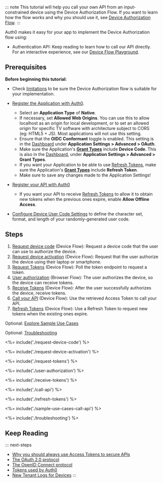 ::: note
This tutorial will help you call your own API from an input-constrained device using the Device Authorization Flow. If you want to learn how the flow works and why you should use it, see [Device Authorization Flow](/flows/concepts/device-auth).
:::

Auth0 makes it easy for your app to implement the Device Authorization flow using:

* Authentication API: Keep reading to learn how to call our API directly. For an interactive experience, see our [Device Flow Playground](https://auth0.github.io/device-flow-playground/).

## Prerequisites

**Before beginning this tutorial:**

* Check [limitations](#limitations) to be sure the Device Authorization flow is suitable for your implementation.

* [Register the Application with Auth0](/dashboard/guides/applications/register-app-native). 
  * Select an **Application Type** of **Native**.
  * If necessary, set **Allowed Web Origins**. You can use this to allow localhost as an origin for local development, or to set an allowed origin for specific TV software with architecture subject to CORS (eg: HTML5 + JS). Most applications will not use this setting.
  * Ensure that the **OIDC Conformant** toggle is enabled. This setting is in the [Dashboard](${manage_url}) under **Application Settings > Advanced > OAuth**.
  * Make sure the Application's **[Grant Types](/dashboard/guides/applications/update-grant-types)** include **Device Code**. This is also in the [Dashboard](${manage_url}), under **Application Settings > Advanced > Grant Types**.
  * If you want your Application to be able to use [Refresh Tokens](/tokens/refresh-token), make sure the Application's **[Grant Types](/dashboard/guides/applications/update-grant-types)** include **Refresh Token**.
  * Make sure to save any changes made to the Application Settings!

* [Register your API with Auth0](/architecture-scenarios/mobile-api/part-2#create-the-api)
  * If you want your API to receive [Refresh Tokens](/tokens/refresh-token) to allow it to obtain new tokens when the previous ones expire, enable **Allow Offline Access**.

* [Configure Device User Code Settings](/dashboard/guides/tenants/configure-device-user-code-settings) to define the character set, format, and length of your randomly-generated user code.

## Steps

1. [Request device code](#request-device-code) (Device Flow): Request a device code that the user can use to authorize the device.
2. [Request device activation](#request-device-activation) (Device Flow): Request that the user authorize the device using their laptop or smartphone.
3. [Request Tokens](#request-tokens) (Device Flow): Poll the token endpoint to request a token.
4. [User authorization](#user-authorization) (Browser Flow): The user authorizes the device, so the device can receive tokens.
5. [Receive Tokens](#receive-tokens) (Device Flow): After the user successfully authorizes the device, receive tokens.
6. [Call your API](#call-your-api) (Device Flow): Use the retrieved Access Token to call your API.
7. [Refresh Tokens](#refresh-tokens) (Device Flow): Use a Refresh Token to request new tokens when the existing ones expire.

Optional: [Explore Sample Use Cases](#sample-use-cases)

Optional: [Troubleshooting](#troubleshooting)

<%= include('./request-device-code') %>

<%= include('./request-device-activation') %>

<%= include('./request-tokens') %>

<%= include('./user-authorization') %>

<%= include('./receive-tokens') %>

<%= include('./call-api') %>

<%= include('./refresh-tokens') %>

<%= include('./sample-use-cases-call-api') %>

<%= include('./troubleshooting') %>

## Keep Reading

::: next-steps
- [Why you should always use Access Tokens to secure APIs](/api-auth/why-use-access-tokens-to-secure-apis)
- [The OAuth 2.0 protocol](/protocols/oauth2)
- [The OpenID Connect protocol](/protocols/oidc)
- [Tokens used by Auth0](/tokens)
- [New Tenant Logs for Devices](/logs#log-data-event-listing)
:::
